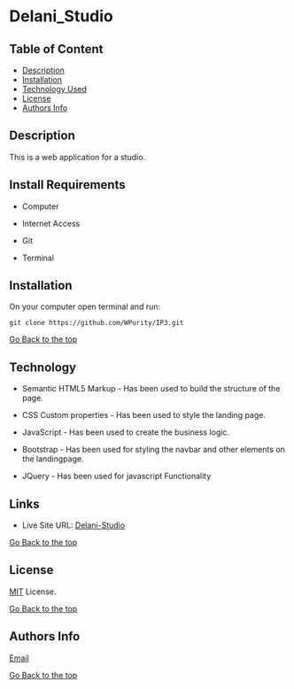 # Delani_Studio

## Table of Content

- [Description](#description)
- [Installation](#install-requirements)
- [Technology Used](#technology)
- [License](#license)
- [Authors Info](#authors-Info)

## Description

This is a web application for a studio.


## Install Requirements

- Computer

- Internet Access

- Git

- Terminal

## Installation

On your computer open terminal and run:

    git clone https://github.com/WPurity/IP3.git

[Go Back to the top](#Deleni_Studio)

## Technology

- Semantic HTML5 Markup - Has been used to build the structure of the page.

- CSS Custom properties - Has been used to style the landing page.

- JavaScript - Has been used to create the business logic.

- Bootstrap - Has been used for styling the navbar and other elements on the landingpage.

- JQuery - Has been used for javascript Functionality

## Links

- Live Site URL: [Delani-Studio](https://wpurity.github.io/IP3/)

[Go Back to the top](#Deleni_Studio)

## License

[MIT](./LICENSE) License.

[Go Back to the top](#Deleni_Studio)

## Authors Info

[Email](waititu2015@gmail.com)

[Go Back to the top](#Deleni_Studio)